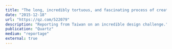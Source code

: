 ```yaml
---
title: "The long, incredibly tortuous, and fascinating process of creating a Chinese font"
date: "2015-12-18"
url: "https://qz.com/522079"
description: "Reporting from Taiwan on an incredible design challenge."
publication: "Quartz"
medium: "reportage"
external: true
---
```

